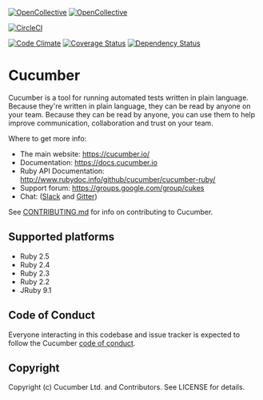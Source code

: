 [![OpenCollective](https://opencollective.com/cucumber/backers/badge.svg)](https://opencollective.com/cucumber)
[![OpenCollective](https://opencollective.com/cucumber/sponsors/badge.svg)](https://opencollective.com/cucumber)

[![CircleCI](https://circleci.com/gh/cucumber/cucumber-ruby.svg?style=svg)](https://circleci.com/gh/cucumber/cucumber-ruby)

[![Code Climate](https://codeclimate.com/github/cucumber/cucumber-ruby.svg)](https://codeclimate.com/github/cucumber/cucumber-ruby)
[![Coverage Status](https://coveralls.io/repos/cucumber/cucumber-ruby/badge.svg?branch=master)](https://coveralls.io/r/cucumber/cucumber-ruby?branch=master)
[![Dependency Status](https://gemnasium.com/cucumber/cucumber-ruby.svg)](https://gemnasium.com/cucumber/cucumber-ruby)

# Cucumber

Cucumber is a tool for running automated tests written in plain language. Because they're
written in plain language, they can be read by anyone on your team. Because they can be
read by anyone, you can use them to help improve communication, collaboration and trust on
your team.

Where to get more info:

 * The main website: https://cucumber.io/ 
 * Documentation: https://docs.cucumber.io
 * Ruby API Documentation: http://www.rubydoc.info/github/cucumber/cucumber-ruby/
 * Support forum: https://groups.google.com/group/cukes
 * Chat: ([Slack](https://cucumber.io/support#slack) and [Gitter](https://cucumber.io/support#gitter))

See [CONTRIBUTING.md](CONTRIBUTING.md) for info on contributing to Cucumber.

## Supported platforms
* Ruby 2.5
* Ruby 2.4
* Ruby 2.3
* Ruby 2.2
* JRuby 9.1

## Code of Conduct

Everyone interacting in this codebase and issue tracker is expected to follow the Cucumber [code of conduct](https://github.com/cucumber/cucumber/blob/master/CODE_OF_CONDUCT.md).

## Copyright

Copyright (c) Cucumber Ltd. and Contributors. See LICENSE for details.
